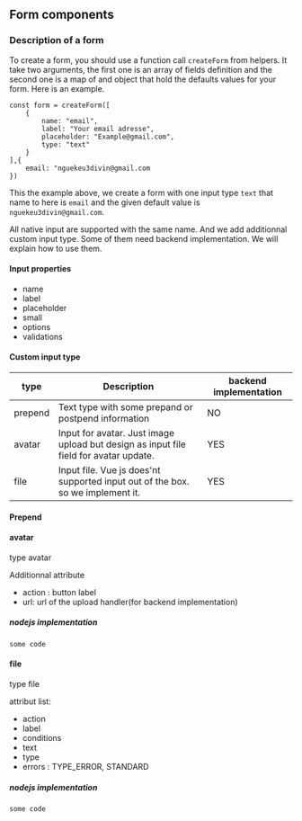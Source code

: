 ## Form components

### Description of a form

To create a form, you should use a function call `createForm` from helpers. It take two arguments, the first one is an array of fields definition and the second one is a map of and object that hold the defaults values for your form. Here is an example.

```
const form = createForm([
    {
        name: "email",
        label: "Your email adresse",
        placeholder: "Example@gmail.com",
        type: "text"
    }
],{
    email: "nguekeu3divin@gmail.com
})
```

This the example above, we create a form with one input type `text` that name to here is `email` and the given default value is `nguekeu3divin@gmail.com`.

All native input are supported with the same name. And we add additionnal custom input type. Some of them need backend implementation. We will explain how to use them.

#### Input properties

- name
- label
- placeholder
- small
- options
- validations

#### Custom input type

| type    | Description                                                                           | backend implementation |
| ------- | ------------------------------------------------------------------------------------- | ---------------------- |
| prepend | Text type with some prepand or postpend information                                   | NO                     |
| avatar  | Input for avatar. Just image upload but design as input file field for avatar update. | YES                    |
| file    | Input file. Vue js does'nt supported input out of the box. so we implement it.        | YES                    |

#### Prepend

#### avatar

type avatar

Additionnal attribute

- action : button label
- url: url of the upload handler(for backend implementation)

##### nodejs implementation

```
some code
```

#### file

type file

attribut list:

- action
- label
- conditions
- text
- type
- errors : TYPE_ERROR, STANDARD

##### nodejs implementation

```
some code
```
